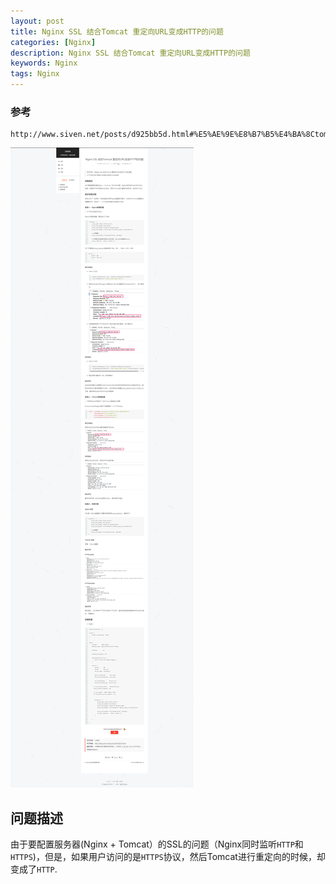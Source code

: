 ```yaml
---
layout: post
title: Nginx SSL 结合Tomcat 重定向URL变成HTTP的问题
categories: [Nginx]
description: Nginx SSL 结合Tomcat 重定向URL变成HTTP的问题
keywords: Nginx
tags: Nginx
---
```


### 参考


```
http://www.siven.net/posts/d925bb5d.html#%E5%AE%9E%E8%B7%B5%E4%BA%8Ctomcat%E6%96%B0%E5%A2%9E%E9%85%8D%E7%BD%AE
```

![依赖注入方式](/images/post/201910/1.png)

## 问题描述

由于要配置服务器(Nginx + Tomcat）的SSL的问题（Nginx同时监听`HTTP`和`HTTPS`)，但是，如果用户访问的是`HTTPS`协议，然后Tomcat进行重定向的时候，却变成了`HTTP`.